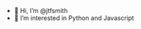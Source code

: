 - 👋 Hi, I’m @jtfsmith
- 👀 I’m interested in Python and Javascript

<!---
jtfsmith/jtfsmith is a ✨ special ✨ repository because its `README.md` (this file) appears on your GitHub profile.
You can click the Preview link to take a look at your changes.
--->
